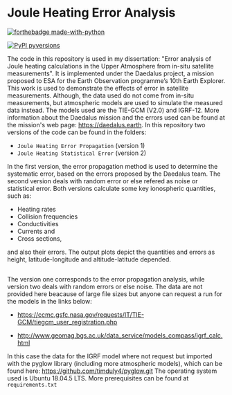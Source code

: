 # Joule Heating Error Analysis
[![forthebadge made-with-python](http://ForTheBadge.com/images/badges/made-with-python.svg)](https://www.python.org/)

[![PyPI pyversions](https://upload.wikimedia.org/wikipedia/commons/3/34/Blue_Python_3.6_Shield_Badge.svg)](https://pypi.python.org/pypi/ansicolortags/)

The code in this repository is used in my dissertation: "Error analysis of Joule heating calculations in the Upper Atmosphere from in-situ satellite measurements". It is implemented under the Daedalus project, a mission proposed to ESA for the Earth Observation programme’s 10th Earth Explorer. This work is used to demonstrate the effects of error in satellite measurements. Although, the data used do not come from in-situ measurements, but atmospheric models are used to simulate the measured data instead. The models used are the TIE-GCM (V2.0) and IGRF-12. More information about the Daedalus mission and the errors used can be found at the mission's web page: https://daedalus.earth.
In this repository two versions of the code can be found in the folders:
* `Joule Heating Error Propagation` (version 1)
* `Joule Heating Statistical Error` (version 2)

In the first version, the error propagation method is used to determine the systematic error, based on the errors proposed by the Daedalus team. The second version deals with random error or else refered as noise or statistical error. Both versions calculate some key ionospheric quantities, such as:
* Heating rates
* Collision frequencies
* Conductivities
* Currents and
* Cross sections,

and also their errors. The output plots depict the quantities and errors as height, latitude-longitude and altitude-latitude depended.


## 








The version one corresponds to the error propagation analysis, while version two deals with random errors or else noise.
The data are not provided here beacause of large file sizes but anyone can request a run for the models in the links below:

* https://ccmc.gsfc.nasa.gov/requests/IT/TIE-GCM/tiegcm_user_registration.php

* http://www.geomag.bgs.ac.uk/data_service/models_compass/igrf_calc.html

In this case the data for the IGRF model where not request but imported with the pyglow library (including more atmospheric models), which can be found here: https://github.com/timduly4/pyglow.git
The operating system used is Ubuntu 18.04.5 LTS. More prerequisites can be found at `requirements.txt`
